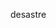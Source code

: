 desastre

<!---
v1tican/v1tican is a ✨ special ✨ repository because its `README.md` (this file) appears on your GitHub profile.
You can click the Preview link to take a look at your changes.
--->
